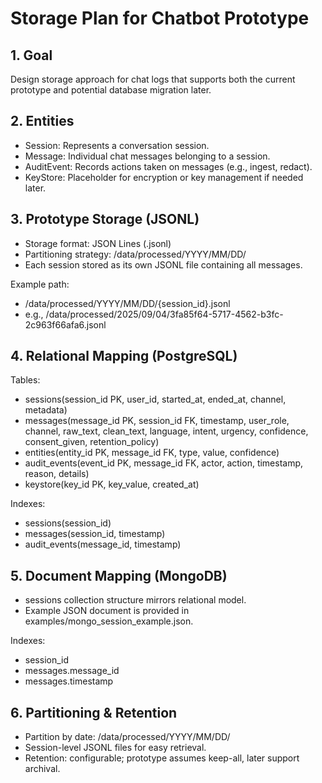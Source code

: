 # Storage Plan for Chatbot Prototype

## 1. Goal
Design storage approach for chat logs that supports both the current prototype and potential database migration later.

## 2. Entities
- Session: Represents a conversation session.
- Message: Individual chat messages belonging to a session.
- AuditEvent: Records actions taken on messages (e.g., ingest, redact).
- KeyStore: Placeholder for encryption or key management if needed later.

## 3. Prototype Storage (JSONL)
- Storage format: JSON Lines (.jsonl)
- Partitioning strategy: /data/processed/YYYY/MM/DD/
- Each session stored as its own JSONL file containing all messages.

Example path:
- /data/processed/YYYY/MM/DD/{session_id}.jsonl
- e.g., /data/processed/2025/09/04/3fa85f64-5717-4562-b3fc-2c963f66afa6.jsonl

## 4. Relational Mapping (PostgreSQL)
Tables:
- sessions(session_id PK, user_id, started_at, ended_at, channel, metadata)
- messages(message_id PK, session_id FK, timestamp, user_role, channel, raw_text, clean_text, language, intent, urgency, confidence, consent_given, retention_policy)
- entities(entity_id PK, message_id FK, type, value, confidence)
- audit_events(event_id PK, message_id FK, actor, action, timestamp, reason, details)
- keystore(key_id PK, key_value, created_at)

Indexes:
- sessions(session_id)
- messages(session_id, timestamp)
- audit_events(message_id, timestamp)

## 5. Document Mapping (MongoDB)
- sessions collection structure mirrors relational model.
- Example JSON document is provided in examples/mongo_session_example.json.

Indexes:
- session_id
- messages.message_id
- messages.timestamp

## 6. Partitioning & Retention
- Partition by date: /data/processed/YYYY/MM/DD/
- Session-level JSONL files for easy retrieval.
- Retention: configurable; prototype assumes keep-all, later support archival.
